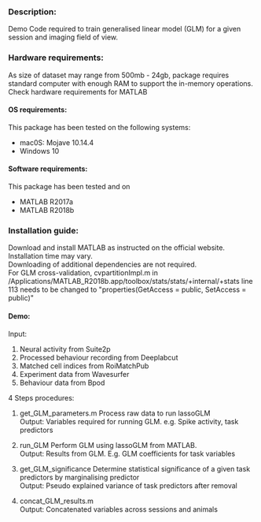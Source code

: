 ### Description:
Demo Code required to train generalised linear model (GLM) for a given session and imaging field of view.

### Hardware requirements:
As size of dataset may range from 500mb - 24gb, package requires standard computer with enough RAM to support the in-memory operations.
Check hardware requirements for MATLAB

#### OS requirements:
This package has been tested on the following systems:
- mac0S: Mojave 10.14.4
- Windows 10

#### Software requirements:
This package has been tested and on
- MATLAB R2017a
- MATLAB R2018b

### Installation guide:
Download and install MATLAB as instructed on the official website.\
Installation time may vary.\
Downloading of additional dependencies are not required.\
For GLM cross-validation, cvpartitionImpl.m in /Applications/MATLAB_R2018b.app/toolbox/stats/stats/+internal/+stats line 113 needs to be changed to "properties(GetAccess = public, SetAccess = public)"

#### Demo:
Input:

1. Neural activity from Suite2p
2. Processed behaviour recording from Deeplabcut
3. Matched cell indices from RoiMatchPub
4. Experiment data from Wavesurfer
5. Behaviour data from Bpod

4 Steps procedures:

1. get_GLM_parameters.m
Process raw data to run lassoGLM\
Output: Variables required for running GLM. e.g. Spike activity, task predictors

2. run_GLM
Perform GLM using lassoGLM from MATLAB.\
Output: Results from GLM. E.g. GLM coefficients for task variables

3. get_GLM_significance
Determine statistical significance of a given task predictors by marginalising predictor\
Output: Pseudo explained variance of task predictors after removal

4. concat_GLM_results.m\
Output: Concatenated variables across sessions and animals
